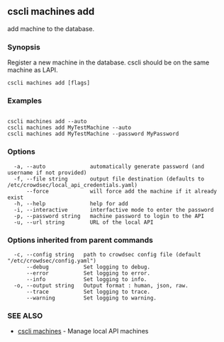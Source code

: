 ## cscli machines add

add machine to the database.

### Synopsis

Register a new machine in the database. cscli should be on the same machine as LAPI.

```
cscli machines add [flags]
```

### Examples

```

cscli machines add --auto
cscli machines add MyTestMachine --auto
cscli machines add MyTestMachine --password MyPassword

```

### Options

```
  -a, --auto              automatically generate password (and username if not provided)
  -f, --file string       output file destination (defaults to /etc/crowdsec/local_api_credentials.yaml)
      --force             will force add the machine if it already exist
  -h, --help              help for add
  -i, --interactive       interfactive mode to enter the password
  -p, --password string   machine password to login to the API
  -u, --url string        URL of the local API
```

### Options inherited from parent commands

```
  -c, --config string   path to crowdsec config file (default "/etc/crowdsec/config.yaml")
      --debug           Set logging to debug.
      --error           Set logging to error.
      --info            Set logging to info.
  -o, --output string   Output format : human, json, raw.
      --trace           Set logging to trace.
      --warning         Set logging to warning.
```

### SEE ALSO

* [cscli machines](cscli_machines.md)	 - Manage local API machines


